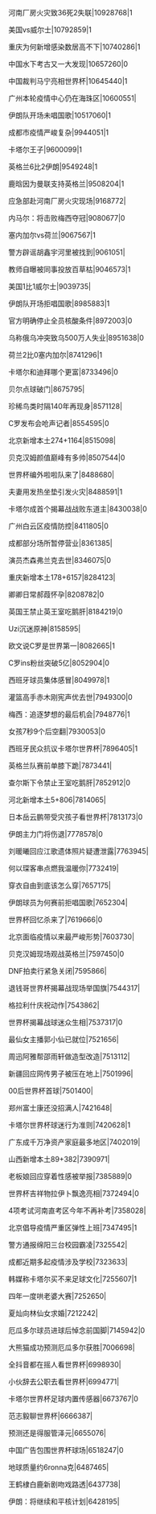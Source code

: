 河南厂房火灾致36死2失联|10928768|1

美国vs威尔士|10792859|1

重庆为何新增感染数居高不下|10740286|1

中国水下考古又一大发现|10657260|0

中国裁判马宁亮相世界杯|10645440|1

广州本轮疫情中心仍在海珠区|10600551|

伊朗队开场未唱国歌|10517060|1

成都市疫情严峻复杂|9944051|1

卡塔尔王子|9600099|1

英格兰6比2伊朗|9549248|1

鹿晗因为曼联支持英格兰|9508204|1

应急部赴河南厂房火灾现场|9168772|

内马尔：将击败梅西夺冠|9080677|0

塞内加尔vs荷兰|9067567|1

警方辟谣胡鑫宇河里被找到|9061051|

教师自曝被同事投放百草枯|9046573|1

美国1比1威尔士|9039735|

伊朗队开场拒唱国歌|8985883|1

官方明确停止全员核酸条件|8972003|0

乌称俄乌冲突致乌500万人失业|8951638|0

荷兰2比0塞内加尔|8741296|1

卡塔尔和迪拜哪个更富|8733496|0

贝尔点球破门|8675795|

珍稀鸟类时隔140年再现身|8571128|

C罗发布会呛声记者|8554595|0

北京新增本土274+1164|8515098|

贝克汉姆颜值巅峰有多帅|8507544|0

世界杯编外啦啦队来了|8488680|

夫妻用发热坐垫引发火灾|8488591|1

卡塔尔成首个揭幕战战败东道主|8430038|0

广州白云区疫情防控|8411805|0

成都部分场所暂停营业|8361385|

演员杰森弗兰克去世|8346075|0

重庆新增本土178+6157|8284123|

卿卿日常郝葭怀孕|8208782|0

英国王禁止英王室吃鹅肝|8184219|0

Uzi沉迷原神|8158595|

欧文说C罗是世界第一|8082665|1

C罗ins粉丝突破5亿|8052904|0

西班牙球员集体感冒|8049978|1

灌篮高手赤木刚宪声优去世|7949300|0

梅西：追逐梦想的最后机会|7948776|1

女孩7秒9个后空翻|7930053|0

西班牙民众抗议卡塔尔世界杯|7896405|1

英格兰队赛前单膝下跪|7873441|

查尔斯下令禁止王室吃鹅肝|7852912|0

河北新增本土5+806|7814065|

日本岳云鹏带受灾孩子看世界杯|7813173|0

伊朗主力门将伤退|7778578|0

刘暖曦回应江歌遗体照片疑遭泄露|7763945|

何以琛客串点燃我温暖你|7732419|

穿衣自由到底该怎么穿|7657175|

伊朗球员为何赛前拒唱国歌|7652304|

世界杯回忆杀来了|7619666|0

北京面临疫情以来最严峻形势|7603730|

贝克汉姆现场观战英格兰|7597450|0

DNF拍卖行紧急关闭|7595866|

退钱哥世界杯揭幕战现场举国旗|7544317|

格拉利什庆祝动作|7543862|

世界杯揭幕战球迷众生相|7537317|0

最仙女主播郭小仙已就位|7521656|

周迅阿雅帮邵雨轩做造型改造|7513112|

新疆回应网传男子被压在地上|7501996|

00后世界杯首球|7501400|

郑州富士康还没招满人|7421648|

卡塔尔世界杯球迷行为准则|7420628|1

广东成千万净资产家庭最多地区|7402019|

山西新增本土89+382|7390971|

老板娘回应穿着性感被举报|7385889|0

世界杯吉祥物拉伊卜飘逸亮相|7372494|0

4项考试河南直考区今年不再补考|7358028|

北京倡导疫情严重区弹性上班|7347495|1

警方通报绵阳三台校园霸凌|7325542|

成都近期多起疫情涉及学校|7323633|

韩媒称卡塔尔买不来足球文化|7255607|1

四年一度哄老婆大赛|7252650|

夏灿向林仙女求婚|7212242|

厄瓜多尔球员进球后悼念前国脚|7145942|0

大熊猫成功预测厄瓜多尔获胜|7006698|

全抖音都在摇人看世界杯|6998930|

小伙辞去公职去看世界杯|6994771|

卡塔尔世界杯足球内置传感器|6673767|0

范志毅聊世界杯|6666387|

预测还是得服管泽元|6655076|

中国广告包围世界杯球场|6518247|0

地球质量约6ronna克|6487465|

王鹤棣白鹿新剧吻戏路透|6437738|

伊朗：将继续和平核计划|6428195|

